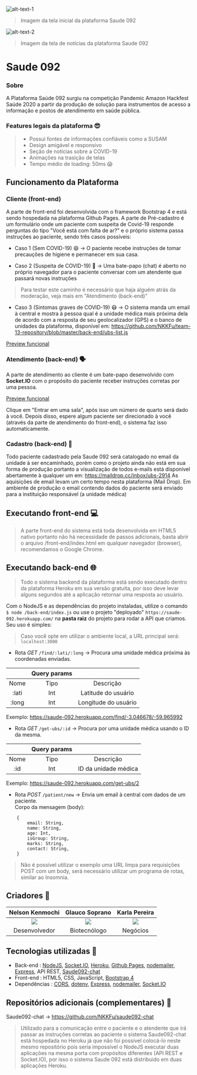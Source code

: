 ![alt-text-1](https://i.ibb.co/2YTzVrd/print1.png)
> Imagem da tela inicial da plataforma Saude 092

![alt-text-2](https://i.ibb.co/TRtCwjq/print2.png)
> Imagem da tela de notícias da plataforma Saude 092

# Saude 092

### Sobre

A Plataforma Saúde 092 surgiu na competição Pandemic Amazon Hackfest Saúde 2020 a partir da produção de solução para instrumentos de acesso a informação e postos de atendimento em saúde pública.

 
### Features legais da plataforma 😎
>- Possui fontes de informações confiáveis como a SUSAM
>- Design amigável e responsivo
>- Seção de notícias sobre a COVID-19
>- Animações na trasição de telas
>- Tempo médio de loading: 50ms 😱

## Funcionamento da Plataforma

### Cliente (front-end)

A parte de front-end foi desenvolvida com o framework Bootstrap 4 e está sendo hospedada na plataforma Github Pages. A parte de Pré-cadastro é um formulário onde um paciente com suspeita de Covid-19 responde perguntas do tipo "Você está com falta de ar?" e o próprio sistema passa instruções ao paciente, sendo três casos possíveis:

- Caso 1 (Sem COVID-19) 😄 -> O paciente recebe instruções de tomar precauções de higiene e permanecer em sua casa.

- Caso 2 (Suspeita de COVID-19) 🤒 -> Uma bate-papo (chat) é aberto no próprio navegador para o paciente conversar com um atendente que passará novas instruções

> Para testar este caminho é necessário que haja alguém atrás da moderação, veja mais em "Atendimento (back-end)"

- Caso 3 (Sintomas graves de COVID-19) 😷 -> O sistema manda um email à central e mostra à pessoa qual é a unidade médica mais próxima dela de acordo com a resposta de seu geolocalizador (GPS) e o banco de unidades da plataforma, disponível em: https://github.com/NKKFu/team-13-repository/blob/master/back-end/ubs-list.js

[Preview funcional](https://nkkfu.github.io/team-13-repository/front-end/)

### Atendimento (back-end) 🗣️

A parte de atendimento ao cliente é um bate-papo desenvolvido com **Socket.IO** com o propósito do paciente receber instruções corretas por uma pessoa. 

[Preview funcional](https://nkkfu.github.io/team-13-repository/back-end/pages/admin.html)

Clique em "Entrar em uma sala", após isso um número de quarto será dado à você. Depois disso, espere algum paciente ser direcionado à você (através da parte de atendimento do front-end), o sistema faz isso automaticamente.

### Cadastro (back-end) 📝

Todo paciente cadastrado pela Saude 092 será catalogado no email da unidade à ser encaminhado, porém como o projeto ainda não está em sua forma de produção portanto a visualização de todos e-mails está disponível abertamente à qualquer um em: https://maildrop.cc/inbox/ubs-2914
As aquisições de email levam um certo tempo nesta plataforma (Mail Drop). Em ambiente de produção o email contendo dados do paciente será enviado para a instituição responsável (a unidade médica)


## Executando front-end 💻

> A parte front-end do sistema está toda desenvolvida em HTML5 nativo portanto não há necessidade de passos adicionais, basta abrir o arquivo /front-end/index.html em qualquer navegador (browser), recomendamos o Google Chrome. 

## Executando back-end 🌐

> Todo o sistema backend da plataforma está sendo executado dentro da plataforma Heroku em sua versão gratuita, por isso deve levar alguns segundos até a aplicação retornar uma resposta ao usuário.

Com o NodeJS e as dependências do projeto instaladas, utilize o comando `$ node /back-end/index.js` ou use o projeto "deployado" `https://saude-092.herokuapp.com/` na **pasta raiz** do projeto para rodar a API que criamos. Seu uso é simples:

> Caso você opte em utilizar o ambiente local, a URL principal será: `localhost:3000` 

- Rota *GET* `/find/:lati/:long` -> Procura uma unidade médica próxima às coordenadas enviadas.<br>

|  | **Query params** |  |
| :------------: | :------------: | :------------: |
| Nome | Tipo | Descrição |
| :lati | Int | Latitude do usuário |
| :long | Int | Longitude do usuário |

Exemplo: https://saude-092.herokuapp.com/find/-3.046678/-59.965992

- Rota *GET* `/get-ubs/:id` -> Procura por uma unidade médica usando o ID da mesma.<br>

|  | **Query params** |  |
| :------------: | :------------: | :------------: |
| Nome | Tipo | Descrição |
| :id | Int | ID da unidade médica |

Exemplo: https://saude-092.herokuapp.com/get-ubs/2

- Rota *POST* `/patient/new` -> Envia um email à central com dados de um paciente.<br>
Corpo da mensagem (body):

```
    {
    	email: String,
    	name: String,
    	age: Int,
    	isGroup: String,
    	marks: String,
    	contact: String,
    }
```

> Não é possível utilizar o exemplo uma URL limpa para requisições POST com um body, será necessário utilizar um programa de rotas, similar ao Insomnia.

## Criadores 🤩

| **Nelson Kenmochi** | **Glauco Soprano** | **Karla Pereira** |
| :------------: | :------------: | :------------: |
| ![](https://i.ibb.co/LhVkGjS/Whats-App-Image-2020-04-12-at-11-30-29.jpg)   | ![](https://i.ibb.co/2gMgm7j/Whats-App-Image-2020-04-12-at-11-58-11.jpg)  | ![](https://i.ibb.co/KNHDWhH/karla.png) |
| Desenvolvedor | Biotecnólogo | Negócios |

## Tecnologias utilizadas 🚀

- Back-end : [NodeJS](https://nodejs.org/), [Socket.IO](https://socket.io/), [Heroku](https://www.heroku.com/), [Github Pages](https://pages.github.com/), [nodemailer](https://nodemailer.com/), [Express](https://expressjs.com/pt-br/), API REST, [Saude092-chat](https://github.com/NKKFu/saude092-chat)
- Front-end : HTML5, CSS, JavaScript, [Bootstrap 4](https://getbootstrap.com/)
- Dependências : [CORS](https://www.npmjs.com/package/cors),  [dotenv](https://www.npmjs.com/package/dotenv),  [Express](https://expressjs.com/pt-br/),  [nodemailer](https://nodemailer.com/),  [Socket.IO](https://socket.io/)

## Repositórios adicionais (complementares) 📂

Saude092-chat -> https://github.com/NKKFu/saude092-chat
> Utilizado para a comunicação entre o paciente e o atendente que irá passar as instruções corretas ao paciente o sistema Saude092-chat está hospedada no Heroku já que não foi possível colocá-lo neste mesmo repositório pois seria impossível o NodeJS executar duas aplicações na mesma porta com propósitos diferentes (API REST e Socket.IO), por isso o sistema Saude 092 está distribuido em duas aplicações Heroku.
